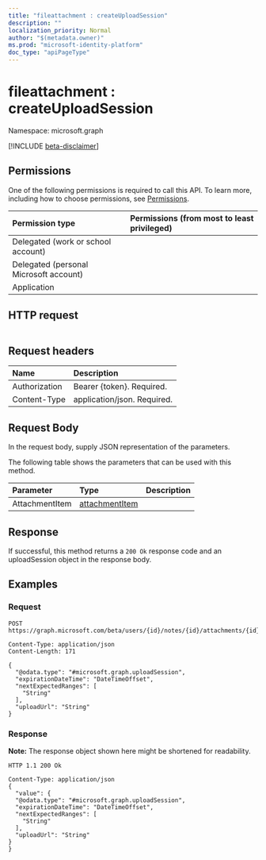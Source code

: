 ```yaml
---
title: "fileattachment : createUploadSession"
description: ""
localization_priority: Normal
author: "$(metadata.owner)"
ms.prod: "microsoft-identity-platform"
doc_type: "apiPageType"
---
```


# fileattachment : createUploadSession

Namespace: microsoft.graph

[!INCLUDE [beta-disclaimer](../../includes/beta-disclaimer.md)]

## Permissions

One of the following permissions is required to call this API. To learn more, including how to choose permissions, see [Permissions](/graph/permissions-reference).

| Permission type                        | Permissions (from most to least privileged) |
| :------------------------------------- | :------------------------------------------ |
| Delegated (work or school account)     |                                             |
| Delegated (personal Microsoft account) |                                             |
| Application                            |                                             |

## HTTP request

<!-- {
  "blockType": "ignored"
}
-->

```http

```

## Request headers

| Name          | Description                 |
| :------------ | :-------------------------- |
| Authorization | Bearer {token}. Required.   |
| Content-Type  | application/json. Required. |

## Request Body

In the request body, supply JSON representation of the parameters.

<!-- Actions and Functions -->

The following table shows the parameters that can be used with this method.

| Parameter      | Type                                             | Description |
| :------------- | :----------------------------------------------- | :---------- |
| AttachmentItem | [attachmentItem](../resources/attachmentitem.md) |             |

<!-- CRUD Methods -->

## Response

If successful, this method returns a `200 Ok` response code and an uploadSession object in the response body.

## Examples

### Request

<!-- {
  "blockType": "request",
  "name": "fileattachment_createuploadsession"
}
-->

```http
POST https://graph.microsoft.com/beta/users/{id}/notes/{id}/attachments/{id}/createUploadSession

Content-Type: application/json
Content-Length: 171

{
  "@odata.type": "#microsoft.graph.uploadSession",
  "expirationDateTime": "DateTimeOffset",
  "nextExpectedRanges": [
    "String"
  ],
  "uploadUrl": "String"
}

```

### Response

**Note:** The response object shown here might be shortened for readability.

<!-- {
  "blockType": "response",
  "truncated": true,
  "@odata.type": "Microsoft.OutlookServices.uploadSession"
}
-->

```http
HTTP 1.1 200 Ok

Content-Type: application/json
{
  "value": {
  "@odata.type": "#microsoft.graph.uploadSession",
  "expirationDateTime": "DateTimeOffset",
  "nextExpectedRanges": [
    "String"
  ],
  "uploadUrl": "String"
}
}

```
